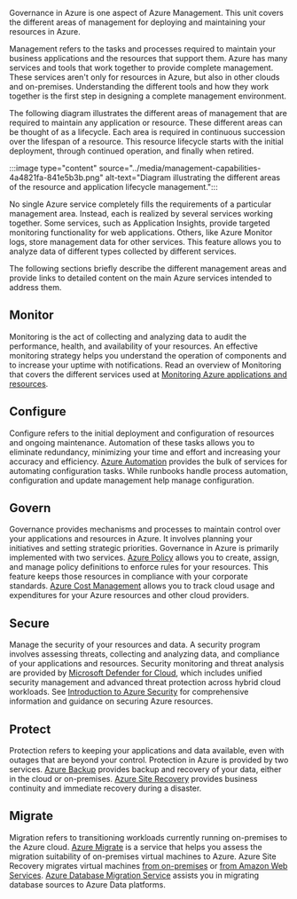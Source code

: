 Governance in Azure is one aspect of Azure Management. This unit covers the different areas of management for deploying and maintaining your resources in Azure.

Management refers to the tasks and processes required to maintain your business applications and the resources that support them. Azure has many services and tools that work together to provide complete management. These services aren't only for resources in Azure, but also in other clouds and on-premises. Understanding the different tools and how they work together is the first step in designing a complete management environment.

The following diagram illustrates the different areas of management that are required to maintain any application or resource. These different areas can be thought of as a lifecycle. Each area is required in continuous succession over the lifespan of a resource. This resource lifecycle starts with the initial deployment, through continued operation, and finally when retired.

:::image type="content" source="../media/management-capabilities-4a4821fa-841e5b3b.png" alt-text="Diagram illustrating the different areas of the resource and application lifecycle management.":::


No single Azure service completely fills the requirements of a particular management area. Instead, each is realized by several services working together. Some services, such as Application Insights, provide targeted monitoring functionality for web applications. Others, like Azure Monitor logs, store management data for other services. This feature allows you to analyze data of different types collected by different services.

The following sections briefly describe the different management areas and provide links to detailed content on the main Azure services intended to address them.

## Monitor

Monitoring is the act of collecting and analyzing data to audit the performance, health, and availability of your resources. An effective monitoring strategy helps you understand the operation of components and to increase your uptime with notifications. Read an overview of Monitoring that covers the different services used at [Monitoring Azure applications and resources](/azure/azure-monitor/overview).

## Configure

Configure refers to the initial deployment and configuration of resources and ongoing maintenance. Automation of these tasks allows you to eliminate redundancy, minimizing your time and effort and increasing your accuracy and efficiency. [Azure Automation](/azure/automation/overview) provides the bulk of services for automating configuration tasks. While runbooks handle process automation, configuration and update management help manage configuration.

## Govern

Governance provides mechanisms and processes to maintain control over your applications and resources in Azure. It involves planning your initiatives and setting strategic priorities. Governance in Azure is primarily implemented with two services. [Azure Policy](/azure/governance/policy/overview) allows you to create, assign, and manage policy definitions to enforce rules for your resources. This feature keeps those resources in compliance with your corporate standards. [Azure Cost Management](/azure/cost-management-billing/cost-management-billing-overview) allows you to track cloud usage and expenditures for your Azure resources and other cloud providers.

## Secure

Manage the security of your resources and data. A security program involves assessing threats, collecting and analyzing data, and compliance of your applications and resources. Security monitoring and threat analysis are provided by [Microsoft Defender for Cloud](/azure/defender-for-cloud/defender-for-cloud-introduction), which includes unified security management and advanced threat protection across hybrid cloud workloads. See [Introduction to Azure Security](/azure/security/fundamentals/overview) for comprehensive information and guidance on securing Azure resources.

## Protect

Protection refers to keeping your applications and data available, even with outages that are beyond your control. Protection in Azure is provided by two services. [Azure Backup](/azure/backup/backup-overview) provides backup and recovery of your data, either in the cloud or on-premises. [Azure Site Recovery](/azure/site-recovery/site-recovery-overview) provides business continuity and immediate recovery during a disaster.

## Migrate

Migration refers to transitioning workloads currently running on-premises to the Azure cloud. [Azure Migrate](/azure/migrate/migrate-services-overview) is a service that helps you assess the migration suitability of on-premises virtual machines to Azure. Azure Site Recovery migrates virtual machines [from on-premises](/azure/site-recovery/migrate-tutorial-on-premises-azure) or [from Amazon Web Services](/azure/site-recovery/migrate-tutorial-aws-azure). [Azure Database Migration Service](/azure/dms/dms-overview) assists you in migrating database sources to Azure Data platforms.
